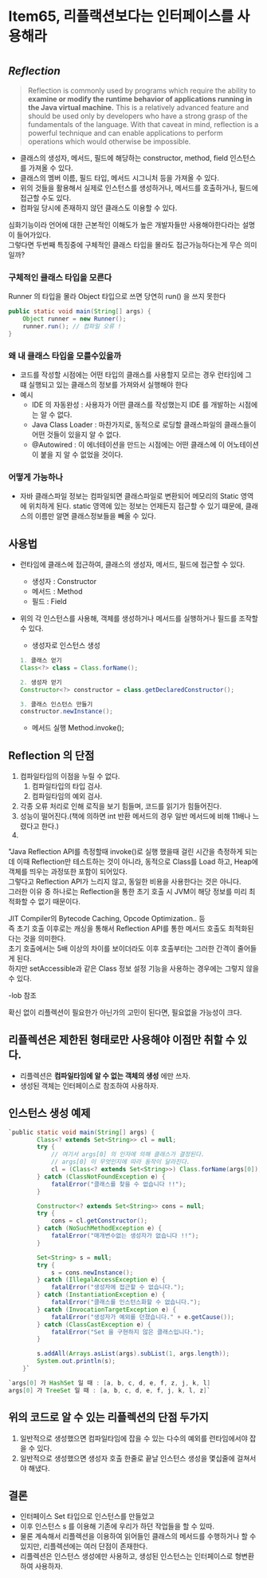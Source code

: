 # Item65, 리플랙션보다는 인터페이스를 사용해라

# 

## ***Reflection***

> Reflection is commonly used by programs which require the ability to **examine or modify the runtime behavior of applications running in the Java virtual machine.** This is a relatively advanced feature and should be used only by developers who have a strong grasp of the fundamentals of the language. With that caveat in mind, reflection is a powerful technique and can enable applications to perform operations which would otherwise be impossible.
> 
- 클래스의 생성자, 메서드, 필드에 해당하는 constructor, method, field 인스턴스를 가져올 수 있다.  
- 클래스의 멤버 이름, 필드 타입, 메서드 시그니처 등을 가져올 수 있다.  
- 위의 것들을 활용해서 실제로 인스턴스를 생성하거나, 메서드를 호출하거나, 필드에 접근할 수도 있다.  
- 컴파일 당시에 존재하지 않던 클래스도 이용할 수 있다.  

심화기능이라 언어에 대한 근본적인 이해도가 높은 개발자들만 사용해야한다라는 설명이 들어가있다.   
그렇다면 두번째 특징중에 구체적인 클래스 타입을 몰라도 접근가능하다는게 무슨 의미일까?  

### **구체적인 클래스 타입을 모른다**

Runner 의 타입을 몰라 Object 타입으로 쓰면 당연히 run() 을 쓰지 못한다

```java
public static void main(String[] args) {
    Object runner = new Runner();
    runner.run(); // 컴파일 오류 !
}
```

### 왜 내 클래스 타입을 모를수있을까

- 코드를 작성할 시점에는 어떤 타입의 클래스를 사용할지 모르는 경우 런타임에 그 떄 실행되고 있는 클래스의 정보를 가져와서 실행해야 한다
- 예시
    - IDE 의 자동완성 : 사용자가 어떤 클래스를 작성했는지 IDE 를 개발하는 시점에는 알 수 없다.
    - Java Class Loader : 마찬가지로, 동적으로 로딩할 클래스파일의 클래스들이 어떤 것들이 있을지 알 수 없다.
    - @Autowired : 이 에너테이션을 만드는 시점에는 어떤 클래스에 이 어노테이션이 붙을 지 알 수 없었을 것이다.

### **어떻게 가능하나**

- 자바 클래스파일 정보는 컴파일되면 클래스파일로 변환되어 메모리의 Static 영역에 위치하게 된다. static 영역에 있는 정보는 언제든지 접근할 수 있기 떄문에, 클래스의 이름만 알면 클래스정보들을 빼올 수 있다.

## **사용법**

- 런타임에 클래스에 접근하여, 클래스의 생성자, 메서드, 필드에 접근할 수 있다.
    - 생성자 : Constructor
    - 메서드 : Method
    - 필드 : Field
- 위의 각 인스턴스를 사용해, 객체를 생성하거나 메서드를 실행하거나 필드를 조작할 수 있다.
    - 생성자로 인스턴스 생성
    
    ```java
    1. 클래스 얻기
    Class<?> class = Class.forName();
    
    2. 생성자 얻기
    Constructor<?> constructor = class.getDeclaredConstructor();
    
    3. 클래스 인스턴스 만들기
    constructor.newInstance();
    ```
    
    - 메서드 실행 Method.invoke();

## **Reflection 의 단점**

1. 컴파일타임의 이점을 누릴 수 없다.
    1. 컴파일타입의 타입 검사.
    2. 컴파일타임의 예외 검사.
2. 각종 오류 처리로 인해 로직을 보기 힘들며, 코드를 읽기가 힘들어진다.  
3. 성능이 떨어진다.(책에 의하면 int 반환 메서드의 경우 일반 메서드에 비해 11배나 느렸다고 한다.)  
4. 
"Java Reflection API를 측정할때 invoke()로 실행 했을때 걸린 시간을 측정하게 되는데 이때 Reflection만 테스트하는 것이 아니라, 
동적으로 Class를 Load 하고, Heap에 객체를 띄우는 과정또한 포함이 되어있다.  
그렇다고 Reflection API가 느리지 않고, 동일한 비용을 사용한다는 것은 아니다.   
그러한 이유 중 하나로는 Reflection을 통한 초기 호출 시 JVM이 해당 정보를 미리 최적화할 수 없기 때문이다.

JIT Compiler의 Bytecode Caching, Opcode Optimization.. 등  
즉 초기 호출 이후로는 캐싱을 통해서 Reflection API를 통한 메서드 호출도 최적화된다는 것을 의미한다.  
초기 호출에서는 5배 이상의 차이를 보이더라도 이후 호출부터는 그러한 간격이 줄어들게 된다.   
하지만 setAccessible과 같은 Class 정보 설정 기능을 사용하는 경우에는 그렇지 않을 수 있다.     

-lob 참조

확신 없이 리플렉션이 필요한가 아닌가의 고민이 된다면, 필요없을 가능성이 크다.

## **리플렉션은 제한된 형태로만 사용해야 이점만 취할 수 있다.**

- 리플렉션은 **컴파일타임에 알 수 없는 객체의 생성** 에만 쓰자.
- 생성된 객체는 인터페이스로 참조하여 사용하자.

## **인스턴스 생성 예제**

```java
`public static void main(String[] args) {
        Class<? extends Set<String>> cl = null;
        try {
            // 여기서 args[0] 의 인자에 의해 클래스가 결정된다.
            // args[0] 이 무엇인지에 따라 동작이 달라진다.
            cl = (Class<? extends Set<String>>) Class.forName(args[0]);
        } catch (ClassNotFoundException e) {
            fatalError("클래스를 찾을 수 없습니다 !!");
        }

        Constructor<? extends Set<String>> cons = null;
        try {
            cons = cl.getConstructor();
        } catch (NoSuchMethodException e) {
            fatalError("매개변수없는 생성자가 없습니다 !!");
        }

        Set<String> s = null;
        try {
            s = cons.newInstance();
        } catch (IllegalAccessException e) {
            fatalError("생성자에 접근할 수 없습니다.");
        } catch (InstantiationException e) {
            fatalError("클래스를 인스턴스화할 수 없습니다.");
        } catch (InvocationTargetException e) {
            fatalError("생성자가 예외를 던졌습니다." + e.getCause());
        } catch (ClassCastException e) {
            fatalError("Set 을 구현하지 않은 클래스입니다.");
        }

        s.addAll(Arrays.asList(args).subList(1, args.length));
        System.out.println(s);
    }`

`args[0] 가 HashSet 일 때 : [a, b, c, d, e, f, z, j, k, l]
args[0] 가 TreeSet 일 때 : [a, b, c, d, e, f, j, k, l, z]`
```

## **위의 코드로 알 수 있는 리플렉션의 단점 두가지**

1. 일반적으로 생성했으면 컴파일타임에 잡을 수 있는 다수의 예외를 런타임에서야 잡을 수 있다.
2. 일반적으로 생성했으면 생성자 호출 한줄로 끝날 인스턴스 생성을 몇십줄에 걸쳐서야 해냈다.

## **결론**

- 인터페이스 Set 타입으로 인스턴스를 만들었고
- 이후 인스턴스 s 를 이용해 기존에 우리가 하던 작업들을 할 수 있따.
- 물론 계속해서 리플렉션을 이용하여 읽어들인 클래스의 메서드를 수행하거나 할 수 있지만, 리플렉션에는 여러 단점이 존재한다.
- 리플렉션은 인스턴스 생성에만 사용하고, 생성된 인스턴스는 인터페이스로 형변환하여 사용하자.
